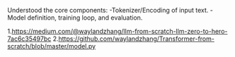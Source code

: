 Understood the core components:
-Tokenizer/Encoding of input text.
-Model definition, training loop, and evaluation.

1.https://medium.com/@waylandzhang/llm-from-scratch-llm-zero-to-hero-7ac6c35497bc
2.https://github.com/waylandzhang/Transformer-from-scratch/blob/master/model.py
